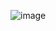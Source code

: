 ![image](https://github.com/zimbbabviee/Senko_pica/assets/165993985/db109754-695f-44f2-9cdd-eb8de597ca76)
